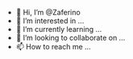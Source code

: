- 👋 Hi, I’m @Zaferino
- 👀 I’m interested in ...
- 🌱 I’m currently learning ...
- 💞️ I’m looking to collaborate on ...
- 📫 How to reach me ...

<!---
Zaferino/Zaferino is a ✨ special ✨ repository because its `README.md` (this file) appears on your GitHub profile.
You can click the Preview link to take a look at your changes.
--->
